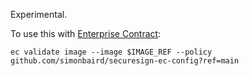 Experimental.

To use this with [Enterprise Contract](https://enterprisecontract.dev/):

```
ec validate image --image $IMAGE_REF --policy github.com/simonbaird/securesign-ec-config?ref=main
```
